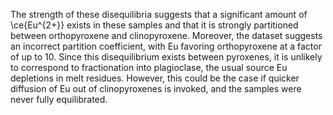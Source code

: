 The strength of these disequilibria suggests that a significant
amount of \ce{Eu^{2+}} exists in these samples and that it is strongly
partitioned between orthopyroxene and clinopyroxene. Moreover, the dataset
suggests an incorrect partition coefficient, with Eu favoring orthopyroxene at
a factor of up to 10. Since this disequilibrium exists between pyroxenes, it is
unlikely to correspond to fractionation into plagioclase, the usual source
Eu depletions in melt residues. However, this could be the case if quicker
diffusion of Eu out of clinopyroxenes is invoked, and the samples were never
fully equilibrated.
